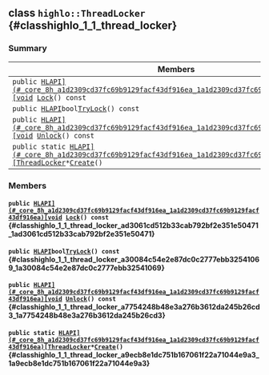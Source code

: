 ## class `highlo::ThreadLocker` {#classhighlo_1_1_thread_locker}

### Summary

 Members                        | Descriptions                                
--------------------------------|---------------------------------------------
`public `[`HLAPI](#_core_8h_a1d2309cd37fc69b9129facf43df916ea_1a1d2309cd37fc69b9129facf43df916ea)[void`](#imgui__impl__opengl3__loader_8h_ac668e7cffd9e2e9cfee428b9b2f34fa7_1ac668e7cffd9e2e9cfee428b9b2f34fa7)` `[`Lock`](#classhighlo_1_1_thread_locker_ad3061cd512b33cab792bf2e351e50471_1ad3061cd512b33cab792bf2e351e50471)`() const` | 
`public `[`HLAPI`](#_core_8h_a1d2309cd37fc69b9129facf43df916ea_1a1d2309cd37fc69b9129facf43df916ea)` bool `[`TryLock`](#classhighlo_1_1_thread_locker_a30084c54e2e87dc0c2777ebb32541069_1a30084c54e2e87dc0c2777ebb32541069)`() const` | 
`public `[`HLAPI](#_core_8h_a1d2309cd37fc69b9129facf43df916ea_1a1d2309cd37fc69b9129facf43df916ea)[void`](#imgui__impl__opengl3__loader_8h_ac668e7cffd9e2e9cfee428b9b2f34fa7_1ac668e7cffd9e2e9cfee428b9b2f34fa7)` `[`Unlock`](#classhighlo_1_1_thread_locker_a7754248b48e3a276b3612da245b26cd3_1a7754248b48e3a276b3612da245b26cd3)`() const` | 
`public static `[`HLAPI](#_core_8h_a1d2309cd37fc69b9129facf43df916ea_1a1d2309cd37fc69b9129facf43df916ea)[ThreadLocker`](#classhighlo_1_1_thread_locker)` * `[`Create`](#classhighlo_1_1_thread_locker_a9ecb8e1dc751b167061f22a71044e9a3_1a9ecb8e1dc751b167061f22a71044e9a3)`()` | 

### Members

#### `public `[`HLAPI](#_core_8h_a1d2309cd37fc69b9129facf43df916ea_1a1d2309cd37fc69b9129facf43df916ea)[void`](#imgui__impl__opengl3__loader_8h_ac668e7cffd9e2e9cfee428b9b2f34fa7_1ac668e7cffd9e2e9cfee428b9b2f34fa7)` `[`Lock`](#classhighlo_1_1_thread_locker_ad3061cd512b33cab792bf2e351e50471_1ad3061cd512b33cab792bf2e351e50471)`() const` {#classhighlo_1_1_thread_locker_ad3061cd512b33cab792bf2e351e50471_1ad3061cd512b33cab792bf2e351e50471}

#### `public `[`HLAPI`](#_core_8h_a1d2309cd37fc69b9129facf43df916ea_1a1d2309cd37fc69b9129facf43df916ea)` bool `[`TryLock`](#classhighlo_1_1_thread_locker_a30084c54e2e87dc0c2777ebb32541069_1a30084c54e2e87dc0c2777ebb32541069)`() const` {#classhighlo_1_1_thread_locker_a30084c54e2e87dc0c2777ebb32541069_1a30084c54e2e87dc0c2777ebb32541069}

#### `public `[`HLAPI](#_core_8h_a1d2309cd37fc69b9129facf43df916ea_1a1d2309cd37fc69b9129facf43df916ea)[void`](#imgui__impl__opengl3__loader_8h_ac668e7cffd9e2e9cfee428b9b2f34fa7_1ac668e7cffd9e2e9cfee428b9b2f34fa7)` `[`Unlock`](#classhighlo_1_1_thread_locker_a7754248b48e3a276b3612da245b26cd3_1a7754248b48e3a276b3612da245b26cd3)`() const` {#classhighlo_1_1_thread_locker_a7754248b48e3a276b3612da245b26cd3_1a7754248b48e3a276b3612da245b26cd3}

#### `public static `[`HLAPI](#_core_8h_a1d2309cd37fc69b9129facf43df916ea_1a1d2309cd37fc69b9129facf43df916ea)[ThreadLocker`](#classhighlo_1_1_thread_locker)` * `[`Create`](#classhighlo_1_1_thread_locker_a9ecb8e1dc751b167061f22a71044e9a3_1a9ecb8e1dc751b167061f22a71044e9a3)`()` {#classhighlo_1_1_thread_locker_a9ecb8e1dc751b167061f22a71044e9a3_1a9ecb8e1dc751b167061f22a71044e9a3}

